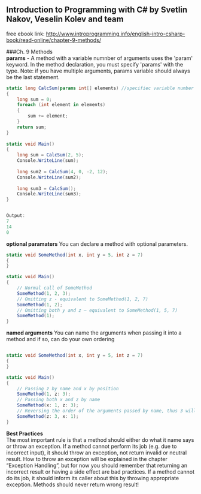 ## Introduction to Programming with C# by Svetlin Nakov, Veselin Kolev and team  
free ebook link: http://www.introprogramming.info/english-intro-csharp-book/read-online/chapter-9-methods/

###Ch. 9 Methods  
**params** - A method with a variable numnber of arguments uses the 'param' keyword. In the method declaration, you must specify 'params' with the type. Note: if you have multiple arguments, params variable should always be the last statement.

```C#
static long CalcSum(params int[] elements) //specifiec variable number of element integers
{
    long sum = 0;
    foreach (int element in elements)
    {
        sum += element;
    }
    return sum;
}
 
static void Main()
{
    long sum = CalcSum(2, 5);
    Console.WriteLine(sum);
 
    long sum2 = CalcSum(4, 0, -2, 12);
    Console.WriteLine(sum2);
 
    long sum3 = CalcSum();
    Console.WriteLine(sum3);
}


Output: 
7
14
0
```
**optional paramaters** You can declare a method with optional parameters.  
```C#
static void SomeMethod(int x, int y = 5, int z = 7)
{
}

static void Main()
{
    // Normal call of SomeMethod
    SomeMethod(1, 2, 3);
    // Omitting z - equivalent to SomeMethod(1, 2, 7)
    SomeMethod(1, 2);
    // Omitting both y and z – equivalent to SomeMethod(1, 5, 7)
    SomeMethod(1);
}

```

**named arguments** You can name the arguments when passing it into a method and if so, can do your own ordering

```C#

static void SomeMethod(int x, int y = 5, int z = 7)
{
}

static void Main()
{
    // Passing z by name and x by position
    SomeMethod(1, z: 3);
    // Passing both x and z by name
    SomeMethod(x: 1, z: 3);
    // Reversing the order of the arguments passed by name, thus 3 will be computed before x
    SomeMethod(z: 3, x: 1);
}
```
**Best Practices**  
The most important rule is that a method should either do what it name says or throw an exception. If a method cannot perform its job (e.g. due to incorrect input), it should throw an exception, not return invalid or neutral result. How to throw an exception will be explained in the chapter “Exception Handling”, but for now you should remember that returning an incorrect result or having a side effect are bad practices. If a method cannot do its job, it should inform its caller about this by throwing appropriate exception. Methods should never return wrong result!
